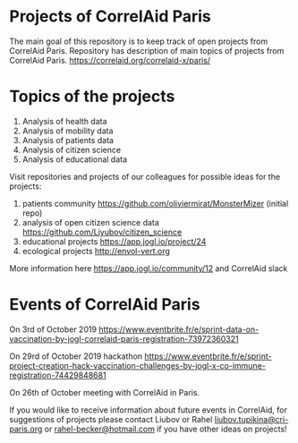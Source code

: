 # Projects of CorrelAid Paris 

The main goal of this repository is to keep track of open projects from CorrelAid Paris. 
Repository has description of main topics of projects from CorrelAid Paris. 
https://correlaid.org/correlaid-x/paris/




# Topics of the projects
1. Analysis of health data  
2. Analysis of mobility data 
3. Analysis of patients data 
4. Analysis of citizen science 
5. Analysis of educational data

Visit repositories and projects of our colleagues for possible ideas for the projects:
1. patients community https://github.com/oliviermirat/MonsterMizer (initial repo)
2. analysis of open citizen science data https://github.com/Liyubov/citizen_science
3. educational projects https://app.jogl.io/project/24
4. ecological projects http://envol-vert.org

More information here https://app.jogl.io/community/12  and CorrelAid slack 


# Events of CorrelAid Paris 
On 3rd of October 2019
https://www.eventbrite.fr/e/sprint-data-on-vaccination-by-jogl-correlaid-paris-registration-73972360321

On 29rd of October 2019 hackathon
https://www.eventbrite.fr/e/sprint-project-creation-hack-vaccination-challenges-by-jogl-x-co-immune-registration-74429848681

On 26th of October meeting with CorrelAid in Paris.

If you would like to receive information about future events in CorrelAid, for suggestions of projects please contact 
Liubov or Rahel  liubov.tupikina@cri-paris.org or rahel-becker@hotmail.com if you have other ideas on projects!

